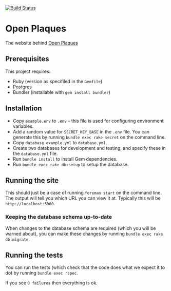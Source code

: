 [![Build Status](https://travis-ci.org/openheritage/open-plaques-3.svg?branch=master)](https://travis-ci.org/openheritage/open-plaques-3)

# Open Plaques

The website behind [Open Plaques](http://openplaques.org)

## Prerequisites

This project requires:

* Ruby (version as specifiled in the `Gemfile`)
* Postgres
* Bundler (installable with `gem install bundler`)

## Installation

* Copy `example.env` to `.env` – this file is used for configuring environment variables.
* Add a random value for `SECRET_KEY_BASE` in the `.env` file. You can generate this by running
`bundle exec rake secret` on the command line.
* Copy `database.example.yml` to `database.yml`.
* Create two databases for development and testing, and specify these in the `database.yml` file.
* Run `bundle install` to install Gem dependencies.
* Run `bundle exec rake db:setup` to setup the database.

## Running the site

This should just be a case of running `foreman start` on the command line. The output will tell you which URL
you can view it at. Typically this will be `http://localhost:5000`.

### Keeping the database schema up-to-date

When changes to the database schema are required (which you will be warned about), you can make these
changes by running `bundle exec rake db:migrate`.

## Running the tests

You can run the tests (which check that the code does what we expect it to do) by running `bundle exec rspec`.

If you see `0 failures` then everything is ok.
